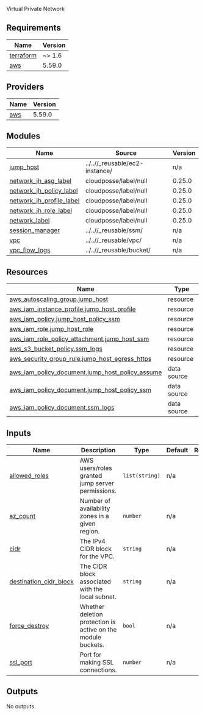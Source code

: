 Virtual Private Network

<!-- BEGIN_TF_DOCS -->
## Requirements

| Name | Version |
|------|---------|
| <a name="requirement_terraform"></a> [terraform](#requirement\_terraform) | ~> 1.6 |
| <a name="requirement_aws"></a> [aws](#requirement\_aws) | 5.59.0 |

## Providers

| Name | Version |
|------|---------|
| <a name="provider_aws"></a> [aws](#provider\_aws) | 5.59.0 |

## Modules

| Name | Source | Version |
|------|--------|---------|
| <a name="module_jump_host"></a> [jump\_host](#module\_jump\_host) | ../..//_reusable/ec2-instance/ | n/a |
| <a name="module_network_jh_asg_label"></a> [network\_jh\_asg\_label](#module\_network\_jh\_asg\_label) | cloudposse/label/null | 0.25.0 |
| <a name="module_network_jh_policy_label"></a> [network\_jh\_policy\_label](#module\_network\_jh\_policy\_label) | cloudposse/label/null | 0.25.0 |
| <a name="module_network_jh_profile_label"></a> [network\_jh\_profile\_label](#module\_network\_jh\_profile\_label) | cloudposse/label/null | 0.25.0 |
| <a name="module_network_jh_role_label"></a> [network\_jh\_role\_label](#module\_network\_jh\_role\_label) | cloudposse/label/null | 0.25.0 |
| <a name="module_network_label"></a> [network\_label](#module\_network\_label) | cloudposse/label/null | 0.25.0 |
| <a name="module_session_manager"></a> [session\_manager](#module\_session\_manager) | ../..//_reusable/ssm/ | n/a |
| <a name="module_vpc"></a> [vpc](#module\_vpc) | ../..//_reusable/vpc/ | n/a |
| <a name="module_vpc_flow_logs"></a> [vpc\_flow\_logs](#module\_vpc\_flow\_logs) | ../..//_reusable/bucket/ | n/a |

## Resources

| Name | Type |
|------|------|
| [aws_autoscaling_group.jump_host](https://registry.terraform.io/providers/hashicorp/aws/5.59.0/docs/resources/autoscaling_group) | resource |
| [aws_iam_instance_profile.jump_host_profile](https://registry.terraform.io/providers/hashicorp/aws/5.59.0/docs/resources/iam_instance_profile) | resource |
| [aws_iam_policy.jump_host_policy_ssm](https://registry.terraform.io/providers/hashicorp/aws/5.59.0/docs/resources/iam_policy) | resource |
| [aws_iam_role.jump_host_role](https://registry.terraform.io/providers/hashicorp/aws/5.59.0/docs/resources/iam_role) | resource |
| [aws_iam_role_policy_attachment.jump_host_ssm](https://registry.terraform.io/providers/hashicorp/aws/5.59.0/docs/resources/iam_role_policy_attachment) | resource |
| [aws_s3_bucket_policy.ssm_logs](https://registry.terraform.io/providers/hashicorp/aws/5.59.0/docs/resources/s3_bucket_policy) | resource |
| [aws_security_group_rule.jump_host_egress_https](https://registry.terraform.io/providers/hashicorp/aws/5.59.0/docs/resources/security_group_rule) | resource |
| [aws_iam_policy_document.jump_host_policy_assume](https://registry.terraform.io/providers/hashicorp/aws/5.59.0/docs/data-sources/iam_policy_document) | data source |
| [aws_iam_policy_document.jump_host_policy_ssm](https://registry.terraform.io/providers/hashicorp/aws/5.59.0/docs/data-sources/iam_policy_document) | data source |
| [aws_iam_policy_document.ssm_logs](https://registry.terraform.io/providers/hashicorp/aws/5.59.0/docs/data-sources/iam_policy_document) | data source |

## Inputs

| Name | Description | Type | Default | Required |
|------|-------------|------|---------|:--------:|
| <a name="input_allowed_roles"></a> [allowed\_roles](#input\_allowed\_roles) | AWS users/roles granted jump server permissions. | `list(string)` | n/a | yes |
| <a name="input_az_count"></a> [az\_count](#input\_az\_count) | Number of availability zones in a given region. | `number` | n/a | yes |
| <a name="input_cidr"></a> [cidr](#input\_cidr) | The IPv4 CIDR block for the VPC. | `string` | n/a | yes |
| <a name="input_destination_cidr_block"></a> [destination\_cidr\_block](#input\_destination\_cidr\_block) | The CIDR block associated with the local subnet. | `string` | n/a | yes |
| <a name="input_force_destroy"></a> [force\_destroy](#input\_force\_destroy) | Whether deletion protection is active on the module buckets. | `bool` | n/a | yes |
| <a name="input_ssl_port"></a> [ssl\_port](#input\_ssl\_port) | Port for making SSL connections. | `number` | n/a | yes |

## Outputs

No outputs.
<!-- END_TF_DOCS -->